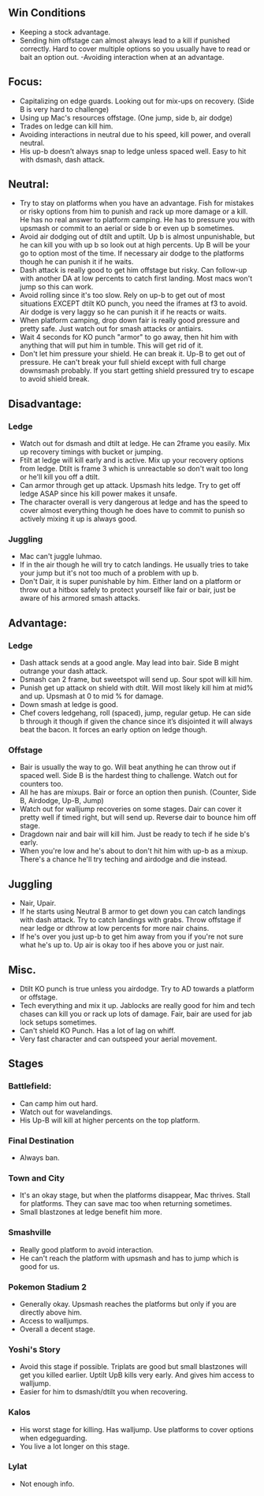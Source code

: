 ## Win Conditions
- Keeping a stock advantage.
- Sending him offstage can almost always lead to a kill if punished correctly. Hard to cover multiple options so you usually have to read or bait an option out. 
-Avoiding interaction when at an advantage.

## Focus:
- Capitalizing on edge guards. Looking out for mix-ups on recovery. (Side B is very hard to challenge)
- Using up Mac's resources offstage. (One jump, side b, air dodge)
- Trades on ledge can kill him.
- Avoiding interactions in neutral due to his speed, kill power, and overall neutral.
- His up-b doesn’t always snap to ledge unless spaced well. Easy to hit with dsmash, dash attack.

## Neutral: 
- Try to stay on platforms when you have an advantage. Fish for mistakes or risky options from him to punish and rack up more damage or a kill. He has no real answer to platform camping. He has to pressure you with upsmash or commit to an aerial or side b or even up b sometimes. 
- Avoid air dodging out of dtilt and uptilt. Up b is almost unpunishable, but he can kill  you with up b so look out at high percents. Up B will be your go to option most of the time. If necessary air dodge to the platforms though he can punish it if he waits.
- Dash attack is really good to get him offstage but risky. Can follow-up with another DA at low percents to catch first landing. Most macs won't jump so this can work. 
- Avoid rolling since it's too slow. Rely on up-b to get out of most situations EXCEPT dtilt KO punch, you need the iframes at f3 to avoid. Air dodge is very laggy so he can punish it if he reacts or waits.
- When platform camping, drop down fair is really good pressure and pretty safe. Just watch out for smash attacks or antiairs.
- Wait 4 seconds for KO punch "armor" to go away, then hit him with anything that will put him in tumble. This will get rid of it.
- Don't let him pressure your shield. He can break it. Up-B to get out of pressure. He can't break your full shield except with full charge downsmash probably. If you start getting shield pressured try to escape to avoid shield break. 

## Disadvantage:

### Ledge

- Watch out for dsmash and dtilt at ledge. He can 2frame you easily. Mix up recovery timings with bucket or jumping.
- Ftilt at ledge will kill early and is active. Mix up your recovery options from ledge. Dtilt is frame 3 which is unreactable so don't wait too long or he'll kill you off a dtilt. 
- Can armor through get up attack. Upsmash hits ledge. Try to get off ledge ASAP since his kill power makes it unsafe.
- The character overall is very dangerous at ledge and has the speed to cover almost everything though he does have to commit to punish so actively mixing it up is always good.

### Juggling
- Mac can't juggle luhmao.
- If in the air though he will try to catch landings. He usually tries to take your jump but it's not too much of a problem with up b. 
- Don't Dair, it is super punishable by him. Either land on a platform or throw out a hitbox safely to protect yourself like fair or bair, just be aware of his armored smash attacks. 

## Advantage:

### Ledge

- Dash attack sends at a good angle. May lead into bair. Side B might outrange your dash attack. 
- Dsmash can 2 frame, but sweetspot will send up. Sour spot will kill him. 
- Punish get up attack on shield with dtilt. Will most likely kill him at mid% and up. Upsmash at 0 to mid % for damage.
- Down smash at ledge is good. 
- Chef covers ledgehang, roll (spaced), jump, regular getup. He can side b through it though if given the chance since it’s disjointed it will always beat the bacon. It forces an early option on ledge though. 

### Offstage

- Bair is usually the way to go. Will beat anything he can throw out if spaced well. Side B is the hardest thing to challenge. Watch out for counters too. 
- All he has are mixups. Bair or force an option then punish. (Counter, Side B, Airdodge, Up-B, Jump)
- Watch out for walljump recoveries on some stages. Dair can cover it pretty well if timed right, but will send up. Reverse dair to bounce him off stage. 
- Dragdown nair and bair will kill him. Just be ready to tech if he side b's early. 
- When you're low and he's about to don't hit him with up-b as a mixup. There's a chance he'll try teching and airdodge and die instead.

## Juggling

- Nair, Upair. 
- If he starts using Neutral B armor to get down you can catch landings with dash attack. Try to catch landings with grabs. Throw offstage if near ledge or dthrow at low percents for more nair chains. 
- If he's over you just up-b to get him away from you if you're not sure what he's up to. Up air is okay too if hes above you or just nair.

## Misc.

- Dtilt KO punch is true unless you airdodge. Try to AD towards a platform or offstage. 
- Tech everything and mix it up. Jablocks are really good for him and tech chases can kill you or rack up lots of damage. Fair, bair are used for jab lock setups sometimes. 
- Can't shield KO Punch. Has a lot of lag on whiff.
- Very fast character and can outspeed your aerial movement. 

## Stages

### Battlefield:

- Can camp him out hard. 
- Watch out for wavelandings. 
- His Up-B will kill at higher percents on the top platform. 

### Final Destination

- Always ban.

### Town and City

- It's an okay stage, but when the platforms disappear, Mac thrives. Stall for platforms. They can save mac too when returning sometimes. 
- Small blastzones at ledge benefit him more. 

### Smashville

- Really good platform to avoid interaction.
- He can't reach the platform with upsmash and has to jump which is good for us. 

### Pokemon Stadium 2

- Generally okay. Upsmash reaches the platforms but only if you are directly above him. 
- Access to walljumps.
- Overall a decent stage. 

### Yoshi's Story

- Avoid this stage if possible. Triplats are good but small blastzones will get you killed earlier. Uptilt UpB kills very early. And gives him access to walljump. 
- Easier for him to dsmash/dtilt you when recovering.

### Kalos

- His worst stage for killing. Has walljump. Use platforms to cover options when edgeguarding. 
- You live a lot longer on this stage.

### Lylat

- Not enough info.

